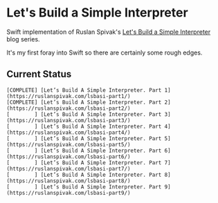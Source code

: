# Let's Build a Simple Interpreter

Swift implementation of Ruslan Spivak's [Let's Build a Simple Interpreter](https://ruslanspivak.com/lsbasi-part1/) blog
 series.

It's my first foray into Swift so there are certainly some rough edges.

## Current Status

```
[COMPLETE] [Let’s Build A Simple Interpreter. Part 1](https://ruslanspivak.com/lsbasi-part1/)
[COMPLETE] [Let’s Build A Simple Interpreter. Part 2](https://ruslanspivak.com/lsbasi-part2/)
[        ] [Let’s Build A Simple Interpreter. Part 3](https://ruslanspivak.com/lsbasi-part3/)
[        ] [Let’s Build A Simple Interpreter. Part 4](https://ruslanspivak.com/lsbasi-part4/)
[        ] [Let’s Build A Simple Interpreter. Part 5](https://ruslanspivak.com/lsbasi-part5/)
[        ] [Let’s Build A Simple Interpreter. Part 6](https://ruslanspivak.com/lsbasi-part6/)
[        ] [Let’s Build A Simple Interpreter. Part 7](https://ruslanspivak.com/lsbasi-part7/)
[        ] [Let’s Build A Simple Interpreter. Part 8](https://ruslanspivak.com/lsbasi-part8/)
[        ] [Let’s Build A Simple Interpreter. Part 9](https://ruslanspivak.com/lsbasi-part9/)
```